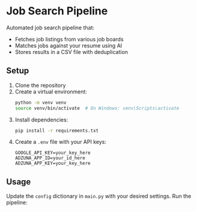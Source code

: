 # Job Search Pipeline

Automated job search pipeline that:
- Fetches job listings from various job boards
- Matches jobs against your resume using AI
- Stores results in a CSV file with deduplication

## Setup

1. Clone the repository
2. Create a virtual environment:
   ```bash
   python -m venv venv
   source venv/bin/activate  # On Windows: venv\Scripts\activate
   ```
3. Install dependencies:
   ```bash
   pip install -r requirements.txt
   ```
4. Create a `.env` file with your API keys:
   ```
   GOOGLE_API_KEY=your_key_here
   ADZUNA_APP_ID=your_id_here
   ADZUNA_APP_KEY=your_key_here
   ```

## Usage

Update the `config` dictionary in `main.py` with your desired settings.
Run the pipeline: